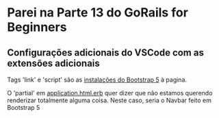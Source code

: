 # Parei na Parte 13 do GoRails for Beginners

## Configurações adicionais do VSCode com as extensões adicionais

Tags 'link' e 'script' são as [instalações do Bootstrap 5]( https://getbootstrap.com/docs/5.0/getting-started/introduction/) à pagina.

O 'partial' em [application.html.erb](/app/views/layouts/application.html.erb) quer dizer que não estamos querendo renderizar totalmente alguma coisa. Neste caso, seria o Navbar feito em Bootstrap 5
